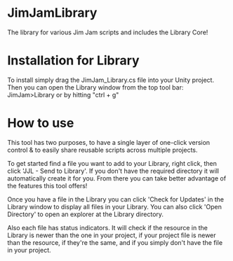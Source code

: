 # JimJamLibrary
 The library for various Jim Jam scripts and includes the Library Core!

# Installation for Library
 To install simply drag the JimJam_Library.cs file into your Unity project. Then you can open the Library window from the top tool bar: JimJam>Library or by hitting "ctrl + g"

# How to use
 This tool has two purposes, to have a single layer of one-click version control & to easily share reusable scripts across multiple projects.
 
 To get started find a file you want to add to your Library, right click, then click 'JJL - Send to Library'. If you don't have the required directory it will automatically create it for you. From there you can take better advantage of the features this tool offers!
 
 Once you have a file in the Library you can click 'Check for Updates' in the Library window to display all files in your Library. You can also click 'Open Directory' to open an explorer at the Library directory.

 Also each file has status indicators. It will check if the resource in the Library is newer than the one in your project, if your project file is newer than the resource, if they're the same, and if you simply don't have the file in your project.

 
	 
